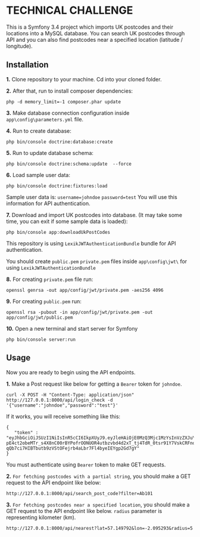 # TECHNICAL CHALLENGE
This is a Symfony 3.4 project which imports UK postcodes and their locations into a MySQL database.
You can search UK postcodes through API and you can also find postcodes near a specified location (latitude / longitude).
## Installation
**1.** Clone repository to your machine. Cd into your cloned folder.

**2.** After that, run to install composer dependencies:

`php -d memory_limit=-1 composer.phar update`


**3.** Make database connection configuration inside `app\config\parameters.yml` file.


**4.** Run to create database:

`php bin/console doctrine:database:create`


**5.** Run to update database schema:

`php bin/console doctrine:schema:update  --force`


**6.** Load sample user data:

`php bin/console doctrine:fixtures:load`


Sample user data is: `username=johndoe` `password=test` You will use this information for API authentication.

**7.** Download and import UK postcodes into database. (It may take some time, you can exit if some sample data is loaded):

`php bin/console app:downloadUkPostCodes`


This repository is using `LexikJWTAuthenticationBundle` bundle for API authentication.

You should create `public.pem` `private.pem` files inside `app\config\jwt\` for using `LexikJWTAuthenticationBundle` 

**8.** For creating `private.pem` file run:

`openssl genrsa -out app/config/jwt/private.pem -aes256 4096`


**9.** For creating `public.pem` run:

`openssl rsa -pubout -in app/config/jwt/private.pem -out app/config/jwt/public.pem`


**10.** Open a new terminal and start server for Symfony

`php bin/console server:run`

## Usage

Now you are ready to begin using the API endpoints.

**1.** Make a Post request  like below for getting a `Bearer` token for `johndoe`.

	curl -X POST -H "Content-Type: application/json" http://127.0.0.1:8000/api/login_check -d '{"username":"johndoe","password":"test"}'

If it works, you will receive something like this:

	{
	   "token" : "eyJhbGciOiJSUzI1NiIsInR5cCI6IkpXUyJ9.eyJleHAiOjE0MzQ3Mjc1MzYsInVzZXJuYW1lIjoia29ybGVvbiIsImlhdCI6IjE0MzQ2NDExMzYifQ.nh0L_wuJy6ZKIQWh6OrW5hdLkviTs1_bau2GqYdDCB0Yqy_RplkFghsuqMpsFls8zKEErdX5TYCOR7muX0aQvQxGQ4mpBkvMDhJ4-pE4ct2obeMTr_s4X8nC00rBYPofrOONUOR4utbzvbd4d2xT_tj4TdR_0tsr91Y7VskCRFnoXAnNT-qQb7ci7HIBTbutb9zVStOFejrb4aLbr7Fl4byeIEYgp2Gd7gY"
	}



    
    


You must authenticate using `Bearer` token to make GET requests.

**2.** `For fetching postcodes with a partial string`, you should make a GET request to the API endpoint like below:

`http://127.0.0.1:8000/api/search_post_code?filter=Ab101 `


**3.** `For fetching postcodes near a specified location`, you should make a GET request to the API endpoint like below. `radius` parameter is representing kilometer (km). 

`http://127.0.0.1:8000/api/nearest?lat=57.149792&lon=-2.095293&radius=5`



